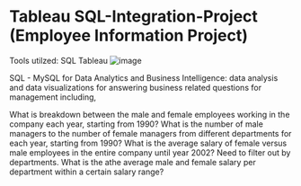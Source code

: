 # Tableau SQL-Integration-Project (Employee Information Project)
Tools utilzed:
SQL
Tableau
![image](https://github.com/nibinkjoseph/SQL-Tableau-Integration-Project/assets/63180074/60f6e5a6-6bd0-41f9-8b77-2ba9705ea687)

SQL - MySQL for Data Analytics and Business Intelligence: data analysis and data visualizations for answering business related questions for management including,

What is breakdown between the male and female employees working in the company each year, starting from 1990?
What is the number of male managers to the number of female managers from different departments for each year, starting from 1990?
What is the average salary of female versus male employees in the entire company until year 2002? Need to filter out by departments.
What is the athe average male and female salary per department within a certain salary range?
